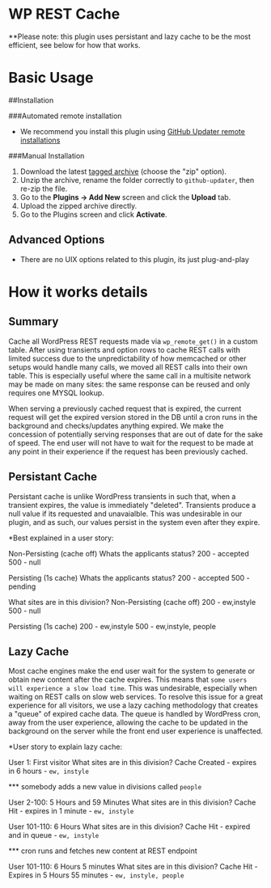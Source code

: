 # WP REST Cache

**Please note: this plugin uses persistant and lazy cache to be the most efficient, see below for how that works.

# Basic Usage

##Installation

###Automated remote installation
* We recommend you install this plugin using [GitHub Updater remote installations](https://github.com/afragen/github-updater/blob/develop/README.md#remote-installation-of-repositories)

###Manual Installation
1. Download the latest [tagged archive](https://github.com/afragen/github-updater/releases) (choose the "zip" option).
2. Unzip the archive, rename the folder correctly to `github-updater`, then re-zip the file.
3. Go to the __Plugins -> Add New__ screen and click the __Upload__ tab.
4. Upload the zipped archive directly.
5. Go to the Plugins screen and click __Activate__.
## Advanced Options
* There are no UIX options related to this plugin, its just plug-and-play

# How it works details
## Summary
Cache all WordPress REST requests made via `wp_remote_get()` in a custom table. 
After using transients and option rows to cache REST calls with limited success 
due to the unpredictability of how memcached or other setups would handle many 
calls, we moved all REST calls into their own table. This is especially useful 
where the same call in a multisite network may be made on many sites: the same 
response can be reused and only requires one MYSQL lookup.

When serving a previously cached request that is expired, the current request 
will get the expired version stored in the DB until a cron runs in the background 
and checks/updates anything expired. We make the concession of potentially serving 
responses that are out of date for the sake of speed. The end user will not 
have to wait for the request to be made at any point in their experience if the request 
has been previously cached. 

## Persistant Cache
Persistant cache is unlike WordPress transients in such that, when a transient expires, the value is immediately "deleted". Transients produce a null value if its requested and unavaialble. This was undesirable in our plugin, and as such, our values persist in the system even after they expire.

*Best explained in a user story:

Non-Persisting (cache off)
Whats the applicants status?
200 - accepted
500 - null

Persisting (1s cache)
Whats the applicants status?
200 - accepted
500 - pending

What sites are in this division?
Non-Persisting (cache off)
200 - ew,instyle
500 - null

Persisting (1s cache)
200 - ew,instyle
500 - ew,instyle, people

## Lazy Cache
Most cache engines make the end user wait for the system to generate or obtain new content after the cache expires. This means that `some users will experience a slow load time`. This was undesirable, especially when waiting on REST calls on slow web services. To resolve this issue for a great experience for all visitors, we use a lazy caching methodology that creates a "queue" of expired cache data. The queue is handled by WordPress cron, away from the user experience, allowing the cache to be updated in the background on the server while the front end user experience is unaffected.

*User story to explain lazy cache:

User 1: First visitor
What sites are in this division?
Cache Created - expires in 6 hours - `ew, instyle`

*** somebody adds a new value in divisions called `people`

User 2-100: 5 Hours and 59 Minutes
What sites are in this division?
Cache Hit - expires in 1 minute - `ew, instyle`

User 101-110: 6 Hours
What sites are in this division?
Cache Hit - expired and in queue - `ew, instyle`

*** cron runs and fetches new content at REST endpoint

User 101-110: 6 Hours 5 minutes
What sites are in this division?
Cache Hit - Expires in 5 Hours 55 minutes - `ew, instyle, people`
